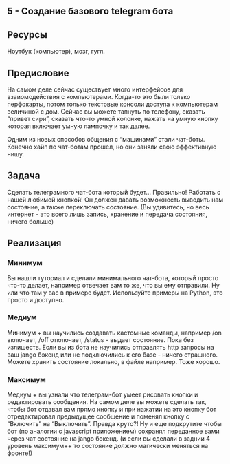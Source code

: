 ## 5 - Создание базового telegram бота

## Ресурсы
Ноутбук (компьютер), мозг, гугл.

## Предисловие
На самом деле сейчас существует много интерфейсов для взаиомодействия с компьютерами. Когда-то это были только перфокарты, потом только текстовые консоли доступа к компьютерам величиной с дом. 
Сейчас вы можете тапнуть по телефону, сказать “привет сири”, сказать что-то умной колонке, нажать на умную кнопку которая включает умную лампочку и так далее.

Одним из новых способов общения с “машинами” стали чат-боты. Конечно хайп по чат-ботам прошел, но они заняли свою эффективную нишу.

## Задача
Сделать телеграмного чат-бота который будет… Правильно! Работать с нашей любимой кнопкой! Он должен давать возможность выводить нам состояние, а также переключать состояние. (Вы удивитесь, но весь интернет - это всего лишь запись, хранение и передача состояния, ничего больше)

## Реализация
### Минимум
Вы нашли туториал и сделали минимального чат-бота, который просто что-то делает, например отвечает вам то же, что вы ему отправили. Ну или что там у вас в примере будет. Используйте примеры на Python, это просто и доступно. 

### Медиум
Минимум + вы научились создавать кастомные команды, например /on включает, /off отключает, /status - выдает состояние. Пока без излишеств. Если вы из бота не научились отправлять http запросы на ваш jango бэкенд или не подключились к его базе - ничего страшного. Можете хранить состояние локально, в файле например. Тоже хорошо.

### Максимум
Медиум + вы узнали что телеграм-бот умеет рисовать кнопки и редактировать сообщения. На самом деле вы можете сделать так, чтобы бот отдавал вам прямо кнопку и при нажатии на это кнопку бот отредактировал предыдущее сообщение и поменял кнопку с “Включить” на “Выключить”. Правда круто?!
Ну и еще подкрутите чтобы бот (по аналогии с javascript приложением) сохранял переданное вами через чат состояние на jango бэкенд. 
(и если вы сделали в заднии 4 уровень максимум++ то состояние должно магически меняться на фронте!)